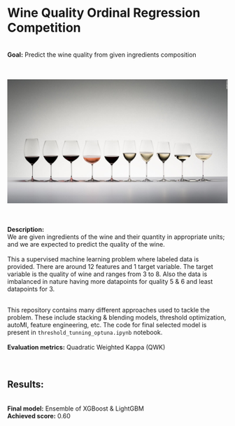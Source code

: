 # Wine Quality Ordinal Regression Competition
<br>
<b>Goal:</b> Predict the wine quality from given ingredients composition<br>
<br>
<br>

![cover photo](https://raw.githubusercontent.com/Masterx-AI/Project_Wine_Quality_Investigation/main/wq.jpg "wine quality")

<br>
<br>
<b>Description:</b><br>
We are given ingredients of the wine and their quantity in appropriate units; and we are expected to predict the quality of the wine.<br>
<br>
This a supervised machine learning problem where labeled data is provided. There are around 12 features and 1 target variable. The target variable is the quality of wine and ranges from 3 to 8. Also the data is imbalanced in nature having more datapoints for quality 5 & 6 and least datapoints for 3.<br>
<br>

This repository contains many different approaches used to tackle the problem. These include stacking & blending models, threshold optimization, autoMl, feature engineering, etc. The code for final selected model is present in `threshold_tunning_optuna.ipynb` notebook.<br>
<br>
<b>Evaluation metrics:</b> Quadratic Weighted Kappa (QWK)
<br>
<br>
<br>

## Results:
<br>
<b>Final model:</b> Ensemble of XGBoost & LightGBM
<br>
<b>Achieved score:</b> 0.60
<br>
